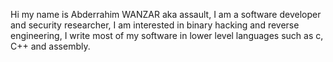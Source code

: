 Hi my name is Abderrahim WANZAR aka assault, I am a software developer and security researcher,
I am interested in binary hacking and reverse engineering, I write most of my software
in lower level languages such as c, C++ and assembly. 

